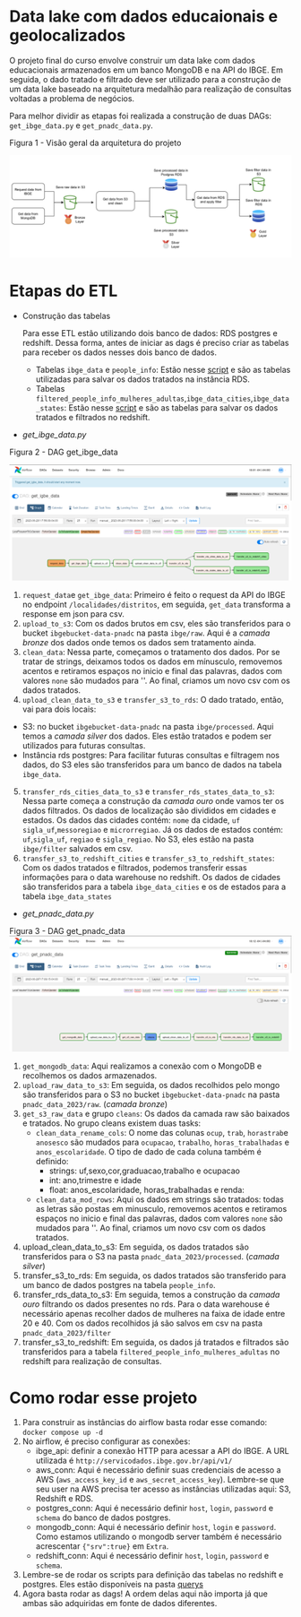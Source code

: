 # Data lake com dados educaionais e geolocalizados


O projeto final do curso envolve construir um data lake com dados educacionais armazenados em um banco MongoDB e na API do IBGE. Em seguida, o dado tratado e filtrado deve ser utilizado para a construção de um data lake baseado na arquitetura medalhão para realização de consultas voltadas a problema de negócios. 

Para melhor dividir as etapas foi realizada a construção de duas DAGs: `get_ibge_data.py` e `get_pnadc_data.py`. 

Figura 1 - Visão geral da arquitetura do projeto

![datalake_arch](https://github.com/TalissaMoura/bootcamp_engenharia_de_dados/blob/main/venv_bootcamp_engdados/desafio_final/images/datalake_arch.png?raw=true)

# Etapas do ETL

- Construção das tabelas 

  Para esse ETL estão utilizando dois banco de dados: RDS postgres e redshift. Dessa forma, antes de iniciar as dags é preciso criar as tabelas para receber os dados nesses dois banco de dados. 
   - Tabelas `ibge_data` e `people_info`: Estão nesse [script](https://github.com/TalissaMoura/bootcamp_engenharia_de_dados/blob/main/venv_bootcamp_engdados/desafio_final/data_pipelines/querys/scripts_people_info.sql) e são as tabelas utilizadas para salvar os dados tratados na instância RDS. 
   - Tabelas `filtered_people_info_mulheres_adultas`,`ibge_data_cities`,`ibge_data_states`: Estão nesse [script](https://github.com/TalissaMoura/bootcamp_engenharia_de_dados/blob/main/venv_bootcamp_engdados/desafio_final/data_pipelines/querys/scripts_filtered_people_info_mulheres_adultas.sql) e são as tabelas para salvar os dados tratados e filtrados no redshift.

- *get_ibge_data.py* 

Figura 2 - DAG get_ibge_data

![dag_get_ibge_data](https://github.com/TalissaMoura/bootcamp_engenharia_de_dados/blob/main/venv_bootcamp_engdados/desafio_final/images/airflow_dag_ibge_data.png?raw=true)

1. `request_data`e `get_ibge_data`: Primeiro é feito o request da API do IBGE no endpoint `/localidades/distritos`, em seguida, `get_data` transforma a response em json para csv.
2. `upload_to_s3`: Com os dados brutos em csv, eles são transferidos para o bucket `ibgebucket-data-pnadc` na pasta `ibge/raw`. Aqui é a _camada bronze_ dos dados onde temos os dados sem tratamento ainda. 
3. `clean_data`: Nessa parte, começamos o tratamento dos dados. Por se tratar de strings, deixamos todos os dados em mínusculo, removemos acentos e retiramos espaços no inicio e final das palavras, dados com valores `none` são mudados para ''. Ao final, criamos um novo csv com os dados tratados.
4. `upload_clean_data_to_s3` e `transfer_s3_to_rds`: O dado tratado, então, vai para dois locais: 
  - S3: no bucket `ibgebucket-data-pnadc` na pasta `ibge/processed`. Aqui temos a _camada silver_ dos dados. Eles estão tratados e podem ser utilizados para futuras consultas.
  - Instância rds postgres: Para facilitar futuras consultas e filtragem nos dados, do S3 eles são transferidos para um banco de dados na tabela `ibge_data`.
5. `transfer_rds_cities_data_to_s3` e `transfer_rds_states_data_to_s3`: Nessa parte começa a construção da _camada ouro_ onde vamos ter os dados filtrados. Os dados de localização são divididos em cidades e estados. Os dados das cidades contém: `nome` da cidade, `uf` `sigla_uf`,`messoregiao` e `microrregiao`. Já os dados de estados contém: `uf`,`sigla_uf`, `regiao` e `sigla_regiao`. No S3, eles estão na pasta `ibge/filter` salvados em csv. 
6. `transfer_s3_to_redshift_cities` e `transfer_s3_to_redshift_states`: Com os dados tratados e filtrados, podemos transferir essas informações para o data warehouse no redshift. Os dados de cidades são transferidos para a tabela `ibge_data_cities` e os de estados para a tabela `ibge_data_states`

- *get_pnadc_data.py*

Figura 3 - DAG get_pnadc_data
![dag_get_pnadc_data](https://github.com/TalissaMoura/bootcamp_engenharia_de_dados/blob/main/venv_bootcamp_engdados/desafio_final/images/airflow_pnadc_data.png?raw=true)

1. `get_mongodb_data`: Aqui realizamos a conexão com o MongoDB e recolhemos os dados armazenados.
2. `upload_raw_data_to_s3`: Em seguida, os dados recolhidos pelo mongo são transferidos para o S3 no bucket `ibgebucket-data-pnadc` na pasta `pnadc_data_2023/raw`. (_camada bronze_)
3. `get_s3_raw_data` e grupo `cleans`: Os dados da camada raw são baixados e tratados. No grupo cleans existem duas tasks: 
   - `clean_data_rename_cols`: O nome das colunas `ocup`, `trab`, `horastrab`e `anosesco` são mudados para `ocupacao`, `trabalho`, `horas_trabalhadas` e `anos_escolaridade`. O tipo de dado de cada coluna também é definido:
     - strings: uf,sexo,cor,graduacao,trabalho e ocupacao
     - int:  ano,trimestre e idade
     - float: anos_escolaridade, horas_trabalhadas e renda:
   -  `clean_data_mod_rows`: Aqui os dados em strings são tratados: todas as letras são postas em minusculo, removemos acentos e retiramos espaços no inicio e final das palavras, dados com valores `none` são mudados para ''. Ao final, criamos um novo csv com os dados tratados.
4. upload_clean_data_to_s3: Em seguida, os dados tratados são transferidos para o S3 na pasta `pnadc_data_2023/processed`. (_camada silver_)
5. transfer_s3_to_rds: Em seguida, os dados tratados são transferido para um banco de dados postgres na tabela `people_info`.
6. transfer_rds_data_to_s3: Em seguida, temos a construção da _camada ouro_ filtrando os dados presentes no rds. Para o data warehouse é necessário apenas recolher dados de mulheres na faixa de idade entre 20 e 40. Com os dados recolhidos já são salvos em csv na pasta `pnadc_data_2023/filter`
7. transfer_s3_to_redshift: Em seguida, os dados já tratados e filtrados são transferidos para a tabela `filtered_people_info_mulheres_adultas` no redshift para realização de consultas. 

# Como rodar esse projeto
1. Para construir as instâncias do airflow basta rodar esse comando:
`docker compose up -d`
2. No airflow, é preciso configurar as conexões:
   - ibge_api: definir a conexão HTTP para acessar a API do IBGE. A URL utilizada é `http://servicodados.ibge.gov.br/api/v1/`
   - aws_conn: Aqui é necessário definir suas credenciais de acesso a AWS (`aws_access_key_id` e `aws_secret_access_key`). Lembre-se que seu user na AWS precisa ter acesso as instâncias utilizadas aqui: S3, Redshift e RDS.
   - postgres_conn: Aqui é necessário definir `host`, `login`, `password` e `schema` do banco de dados postgres.
   - mongodb_conn: Aqui é necessário definir `host`, `login` e `password`. Como estamos utilizando o mongodb server também é necessário acrescentar `{"srv":true}` em `Extra`.
   - redshift_conn: Aqui é necessário definir `host`, `login`, `password` e `schema`.
3. Lembre-se de rodar os scripts para definição das tabelas no redshift e postgres. Eles estão disponíveis na pasta [querys](https://github.com/TalissaMoura/bootcamp_engenharia_de_dados/tree/main/venv_bootcamp_engdados/desafio_final/data_pipelines/querys)
4. Agora basta rodar as dags! A ordem delas aqui não importa já que ambas são adquiridas em fonte de dados diferentes.